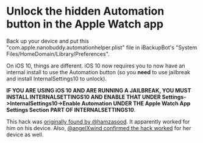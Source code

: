 # Unlock the hidden Automation button in the Apple Watch app

Back up your device and put this "com.apple.nanobuddy.automationhelper.plist" file in iBackupBot's "System Files/HomeDomain/Library/Preferences".


On iOS 10, things are different. iOS 10 now requires you to now have an internal install to use the Automation button (so you **need** to use jailbreak and install InternalSettings10 to unlock).

**IF YOU ARE USING iOS 10 AND ARE RUNNING A JAILBREAK, YOU MUST INSTALL INTERNALSETTINGS10 AND ENABLE THAT UNDER Settings->InternalSettings10->Enable Automation UNDER THE Apple Watch App Settings Section PART OF INTERNALSETTINGS10**.

This hack was <a href="https://twitter.com/hamzasood/status/576213010580111360
">originally found by @hamzasood</a>. It apparently worked for him on his device. Also, <a href="https://twitter.com/angelXwind/status/596490677669765120
">@angelXwind confirmed the hack worked</a> for her device as well.
